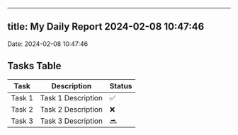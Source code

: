 
---
title: My Daily Report 2024-02-08 10:47:46
---

Date: 2024-02-08 10:47:46

## Tasks Table

| Task | Description | Status |
|------|-------------|--------|
| Task 1 | Task 1 Description | ✅ |
| Task 2 | Task 2 Description | ❌ |
| Task 3 | Task 3 Description | 🔜 |
